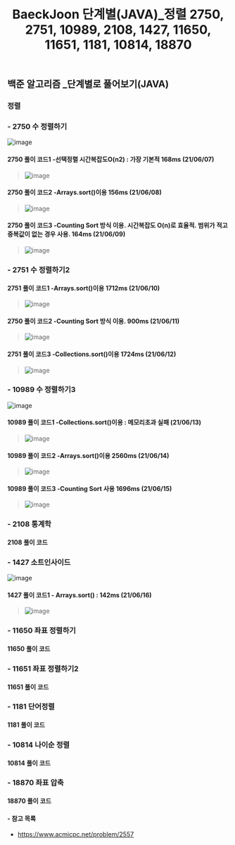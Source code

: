 ﻿---
layout: single
title: "BaeckJoon 단계별(JAVA)_정렬 2750, 2751, 10989, 2108, 1427, 11650, 11651, 1181, 10814, 18870"
read_time: true
categories: 
 - BaeckJoon 
tags: 
 - Algorithm
 - BaeckJoon 
last_modified_at: '2021-06-06 23:21:00 +0800'
toc: true
toc_sticky: true
toc_label: 목차
---
## 백준 알고리즘 _단계별로 풀어보기(JAVA)
### 정렬
### - 2750 수 정렬하기
![image](https://user-images.githubusercontent.com/66898243/121035307-b6507b80-c7e8-11eb-8c6c-23a889e978ff.png)

#### 2750 풀이 코드1 -선택정렬 시간복잡도O(n2) : 가장 기본적 168ms (21/06/07)
>  ![image](https://user-images.githubusercontent.com/66898243/121034852-51952100-c7e8-11eb-8055-f5e3c13aa11d.png)

#### 2750 풀이 코드2 -Arrays.sort()이용 156ms (21/06/08)
>  ![image](https://user-images.githubusercontent.com/66898243/121203157-db102600-c8b0-11eb-8a69-10969ff844bb.png)

#### 2750 풀이 코드3 -Counting Sort 방식 이용. 시간복잡도 O(n)로 효율적. 범위가 적고 중복값이 없는 경우 사용. 164ms (21/06/09)
> ![image](https://user-images.githubusercontent.com/66898243/121377295-2ee84100-c97d-11eb-91bb-070f296696dd.png)

### - 2751 수 정렬하기2

#### 2751 풀이 코드1 -Arrays.sort()이용 1712ms (21/06/10)
> ![image](https://user-images.githubusercontent.com/66898243/121543202-b39d9280-ca43-11eb-9434-08eb164e8956.png)
 
#### 2750 풀이 코드2 -Counting Sort 방식 이용. 900ms (21/06/11)
> ![image](https://user-images.githubusercontent.com/66898243/121696665-418e8180-cb07-11eb-97a0-dc4fa6c7fb86.png)

#### 2751 풀이 코드3 -Collections.sort()이용 1724ms (21/06/12)
> ![image](https://user-images.githubusercontent.com/66898243/121779940-11171800-cbd9-11eb-8518-db81f54784c7.png)

### - 10989 수 정렬하기3
![image](https://user-images.githubusercontent.com/66898243/121811459-71708d00-cc9f-11eb-8301-3b7812d415eb.png)

#### 10989 풀이 코드1 -Collections.sort()이용 : 메모리초과 실패 (21/06/13)
> ![image](https://user-images.githubusercontent.com/66898243/121811386-471ecf80-cc9f-11eb-8a10-f9633afad96b.png)

#### 10989 풀이 코드2 -Arrays.sort()이용 2560ms (21/06/14)
> ![image](https://user-images.githubusercontent.com/66898243/121909298-bf04fc80-cd68-11eb-845e-ce7519e88864.png)

#### 10989 풀이 코드3 -Counting Sort 사용 1696ms (21/06/15)
> ![image](https://user-images.githubusercontent.com/66898243/122061360-63e70e80-ce29-11eb-802c-d85eb91c5773.png)

### - 2108 통계학

#### 2108 풀이 코드
>

### - 1427 소트인사이드
![image](https://user-images.githubusercontent.com/66898243/122238309-fe635280-cefa-11eb-9ddc-760aca3a3771.png)

#### 1427 풀이 코드1 - Arrays.sort() : 142ms (21/06/16)
> ![image](https://user-images.githubusercontent.com/66898243/122238225-edb2dc80-cefa-11eb-8a2c-9418a892dcd1.png)


### - 11650 좌표 정렬하기

#### 11650 풀이 코드
>
 
### - 11651 좌표 정렬하기2

#### 11651 풀이 코드
>
 
### - 1181 단어정렬

#### 1181 풀이 코드
>
 
### - 10814 나이순 정렬

#### 10814 풀이 코드
>

### - 18870 좌표 압축

#### 18870 풀이 코드
>

  
#### - 참고 목록
- https://www.acmicpc.net/problem/2557
